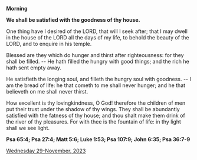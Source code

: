 **Morning**

**We shall be satisfied with the goodness of thy house.**
 
One thing have I desired of the LORD, that will I seek after; that I may dwell in the house of the LORD all the days of my life, to behold the beauty of the LORD, and to enquire in his temple.
 
Blessed are they which do hunger and thirst after righteousness: for they shall be filled. -- He hath filled the hungry with good things; and the rich he hath sent empty away.
 
He satisfieth the longing soul, and filleth the hungry soul with goodness. -- I am the bread of life: he that cometh to me shall never hunger; and he that believeth on me shall never thirst.
 
How excellent is thy lovingkindness, O God! therefore the children of men put their trust under the shadow of thy wings. They shall be abundantly satisfied with the fatness of thy house; and thou shalt make them drink of the river of thy pleasures. For with thee is the fountain of life: in thy light shall we see light.  

**Psa 65:4; Psa 27:4; Matt 5:6; Luke 1:53; Psa 107:9; John 6:35; Psa 36:7-9**

[Wednesday 29-November, 2023](https://t.me/daily_light)
